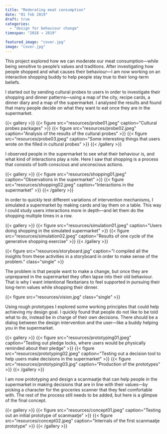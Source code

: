 ```yaml
---
title: "Moderating meat consumption"
date: "01 feb 2019"
draft: true
categories:
  - "design for behaviour change"
timespan: "2018 → 2019"

featured_image: "cover.jpg"
image: "cover.jpg"
---
```

This project explored how we can moderate our meat consumption—while being sensitive to people’s values and traditions. After investigating how people shopped and what causes their behaviour—I am now working on an interactive shopping buddy to help people stay true to their long-term beliefs.

I started out by sending cultural probes to users in order to investigate their shopping and dinner patterns—using a map of the city, recipe cards, a dinner diary and a map of the supermarket. I analysed the results and found that many people decide on what they want to eat once they are in the supermarket.

{{< gallery >}}
  {{< figure src="resources/probe01.jpeg" caption="Cultural probes packages" >}}
  {{< figure src="resources/probe02.jpeg" caption="Analysis of the results of the cultural probes" >}}
  {{< figure src="resources/probe03.jpeg" caption="Some interesting things that users wrote on the filled in cultural probes" >}}
{{< /gallery >}}

I observed people in the supermarket  to see what their behaviour is, and what kind of interactions play a role. Here I saw that shopping is a process that consists of both conscious and unconscious actions.

{{< gallery >}}
  {{< figure src="resources/shopping01.jpeg" caption="Observations in the supermarket" >}}
  {{< figure src="resources/shopping02.jpeg" caption="Interactions in the supermarket" >}}
{{< /gallery >}}

In order to quickly test different variations of intervention mechanisms, I simulated a supermarket by making cards and lay them on a table. This way I could study users interactions more in depth—and let them do the shopping multiple times in a row.

{{< gallery >}}
  {{< figure src="resources/simulation01.jpeg" caption="Users doing shopping in the simulated supermarket" >}}
  {{< figure src="resources/simulation02.jpeg" caption="Results of one cycle of the generative shopping exercise" >}}
{{< /gallery >}}

{{< figure src="resources/storyboard.jpg" caption="I compiled all the insights from these activities in a storyboard in order to make sense of the problem." class="single" >}}

The problem is that people want to make a change, but once they are unprepared in the supermarket they often lapse into their old behaviour. That is why I want intentional flexitarians to feel supported in pursuing their long-term values while shopping their dinner.

{{< figure src="resources/vision.jpg" class="single" >}}

Using rough prototypes I explored some working principles that could help achieving my design goal. I quickly found that people do not like to be told what to do, instead be in charge of their own decisions. There should be a dialog between the design intervention and the user—like a buddy helping you in the supermarket.

{{< gallery >}}
  {{< figure src="resources/prototyping01.jpeg" caption="Testing out pledge locks, where users would be physically reminded about their pledge" >}}
  {{< figure src="resources/prototyping02.jpeg" caption="Testing out a decision tool to help users make decisions in the supermarket" >}}
  {{< figure src="resources/prototyping03.jpg" caption="Production of the prototypes" >}}
{{< /gallery >}}

I am now prototyping and design a scanmaatje that can help people in the supermarket in making decisions that are in line with their values—by picking a character for the groceries scanner that they feel comfortable with. The rest of the process still needs to be added, but here is a glimpse of the final concept.

{{< gallery >}}
  {{< figure src="resources/concept01.jpeg" caption="Testing out an initial prototype of scanmaatje" >}}
  {{< figure src="resources/concept02.jpeg" caption="Internals of the first scanmaatje prototype" >}}
{{< /gallery >}}
